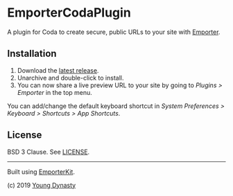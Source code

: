# EmporterCodaPlugin

A plugin for Coda to create secure, public URLs to your site with [Emporter](https://emporter.app).

## Installation

1. Download the [latest release](https://github.com/mikepulaski/EmporterCodaPlugin/releases/latest/download/Emporter.codaplugin.zip).
2. Unarchive and double-click to install.
3. You can now share a live preview URL to your site by going to _Plugins > Emporter_ in the top menu. 

You can add/change the default keyboard shortcut in _System Preferences > Keyboard > Shortcuts > App Shortcuts_.

## License

BSD 3 Clause. See [LICENSE](/LICENSE).

---

Built using [EmporterKit](https://github.com/youngdynasty/EmporterKit).

(c) 2019 [Young Dynasty](https://youngdynasty.net)
